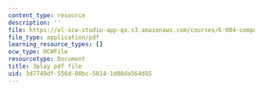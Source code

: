 ```yaml
---
content_type: resource
description: ''
file: https://ol-ocw-studio-app-qa.s3.amazonaws.com/courses/6-004-computation-structures-spring-2017/3d7749df556d00bc58141d08da564d85_3KJeK-UUADA.pdf
file_type: application/pdf
learning_resource_types: []
ocw_type: OCWFile
resourcetype: Document
title: 3play pdf file
uid: 3d7749df-556d-00bc-5814-1d08da564d85
---
```

